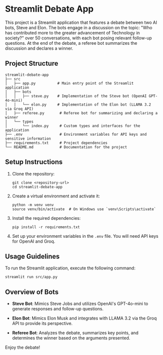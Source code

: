 # Streamlit Debate App

This project is a Streamlit application that features a debate between two AI bots, Steve and Elon. The bots engage in a discussion on the topic: "Who has contributed more to the greater advancement of Technology in society?" over 50 conversations, with each bot posing relevant follow-up questions. At the end of the debate, a referee bot summarizes the discussion and declares a winner.

## Project Structure

```
streamlit-debate-app
├── src
│   ├── app.py          # Main entry point of the Streamlit application
│   ├── bots
│   │   ├── steve.py    # Implementation of the Steve bot (OpenAI GPT-4o-mini)
│   │   └── elon.py     # Implementation of the Elon bot (LLAMA 3.2 via Groq API)
│   ├── referee.py       # Referee bot for summarizing and declaring a winner
│   └── types
│       └── index.py     # Custom types and interfaces for the application
├── .env                 # Environment variables for API keys and sensitive information
├── requirements.txt     # Project dependencies
└── README.md            # Documentation for the project
```

## Setup Instructions

1. Clone the repository:
   ```
   git clone <repository-url>
   cd streamlit-debate-app
   ```

2. Create a virtual environment and activate it:
   ```
   python -m venv venv
   source venv/bin/activate  # On Windows use `venv\Scripts\activate`
   ```

3. Install the required dependencies:
   ```
   pip install -r requirements.txt
   ```

4. Set up your environment variables in the `.env` file. You will need API keys for OpenAI and Groq.

## Usage Guidelines

To run the Streamlit application, execute the following command:
```
streamlit run src/app.py
```

## Overview of Bots

- **Steve Bot**: Mimics Steve Jobs and utilizes OpenAI's GPT-4o-mini to generate responses and follow-up questions.
  
- **Elon Bot**: Mimics Elon Musk and integrates with LLAMA 3.2 via the Groq API to provide its perspective.

- **Referee Bot**: Analyzes the debate, summarizes key points, and determines the winner based on the arguments presented.

Enjoy the debate!